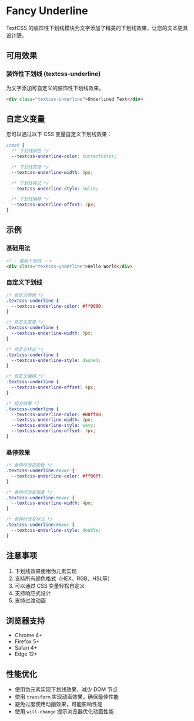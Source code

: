 # Fancy Underline

TextCSS 的装饰性下划线模块为文字添加了精美的下划线效果，让您的文本更具设计感。

## 可用效果

### 装饰性下划线 (textcss-underline)

为文字添加可自定义的装饰性下划线效果。

```html
<div class="textcss-underline">Underlined Text</div>
```

<demo html="../../demos/fancy-underline/underline.html" />

## 自定义变量

您可以通过以下 CSS 变量自定义下划线效果：

```css
:root {
  /* 下划线颜色 */
  --textcss-underline-color: currentColor;

  /* 下划线宽度 */
  --textcss-underline-width: 2px;

  /* 下划线样式 */
  --textcss-underline-style: solid;

  /* 下划线偏移 */
  --textcss-underline-offset: 2px;
}
```

## 示例

### 基础用法

```html
<!-- 基础下划线 -->
<div class="textcss-underline">Hello World</div>
```

### 自定义下划线

```css
/* 自定义颜色 */
.textcss-underline {
  --textcss-underline-color: #ff0000;
}

/* 自定义宽度 */
.textcss-underline {
  --textcss-underline-width: 3px;
}

/* 自定义样式 */
.textcss-underline {
  --textcss-underline-style: dashed;
}

/* 自定义偏移 */
.textcss-underline {
  --textcss-underline-offset: 4px;
}

/* 组合效果 */
.textcss-underline {
  --textcss-underline-color: #00ff00;
  --textcss-underline-width: 2px;
  --textcss-underline-style: wavy;
  --textcss-underline-offset: 3px;
}
```

<demo html="../../demos/fancy-underline/underline-custom.html" />

### 悬停效果

```css
/* 悬停时改变颜色 */
.textcss-underline:hover {
  --textcss-underline-color: #ff00ff;
}

/* 悬停时改变宽度 */
.textcss-underline:hover {
  --textcss-underline-width: 4px;
}

/* 悬停时改变样式 */
.textcss-underline:hover {
  --textcss-underline-style: double;
}
```

## 注意事项

1. 下划线效果使用伪元素实现
2. 支持所有颜色格式（HEX、RGB、HSL等）
3. 可以通过 CSS 变量轻松自定义
4. 支持响应式设计
5. 支持过渡动画

## 浏览器支持

- Chrome 4+
- Firefox 5+
- Safari 4+
- Edge 12+

## 性能优化

- 使用伪元素实现下划线效果，减少 DOM 节点
- 使用 `transform` 实现动画效果，确保最佳性能
- 避免过度使用动画效果，可能影响性能
- 使用 `will-change` 提示浏览器优化动画性能

